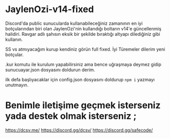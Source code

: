 # JaylenOzi-v14-fixed

Discord'da public sunucularda kullanabileceğiniz zamanının en iyi botçularından biri olan JaylenOzi'nin kullandığı boltarın v14'e güncellenmiş halidiri. Ravgar adlı şahısın eksik bir şekilde bıraktığı altyapı dilediğiniz gibi kullanın.

SS vs atmıyacağım kurup kendiniz görün full fixed. İyi Türemeler dilerim yeni botçular.

.kur komutu ile kurulum yapabilirsiniz ama bence uğraşmaya deymez gidip sunucuayar.json dosyasını doldurun derim.

ilk defa başlıyacaklar için config.json dosyasını doldurup `npm i` yazmayı unutmayın.

# Benimle iletişime geçmek isterseniz yada destek olmak isterseniz ;

https://dcsv.me/
https://discord.gg/dcsv/
https://discord.gg/safecode/
